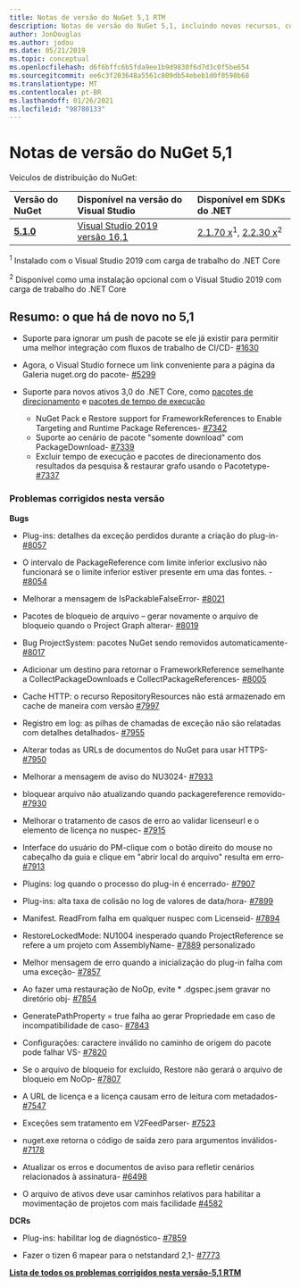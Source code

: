 ```yaml
---
title: Notas de versão do NuGet 5,1 RTM
description: Notas de versão do NuGet 5,1, incluindo novos recursos, correções de bugs e DCRs.
author: JonDouglas
ms.author: jodou
ms.date: 05/21/2019
ms.topic: conceptual
ms.openlocfilehash: d6f6bffc6b5fda9ee1b9d9830f6d7d3c0f5be654
ms.sourcegitcommit: ee6c3f203648a5561c809db54ebeb1d0f0598b68
ms.translationtype: MT
ms.contentlocale: pt-BR
ms.lasthandoff: 01/26/2021
ms.locfileid: "98780133"
---
```

# <a name="nuget-51-release-notes"></a>Notas de versão do NuGet 5,1

Veículos de distribuição do NuGet:

| Versão do NuGet | Disponível na versão do Visual Studio| Disponível em SDKs do .NET|
|:---|:---|:---|
| [**5.1.0**](https://nuget.org/downloads) | [Visual Studio 2019 versão 16,1](https://visualstudio.microsoft.com/downloads/) | [2.1.70 x](https://dotnet.microsoft.com/download/dotnet-core/2.1)<sup>1</sup>, [2.2.30 x](https://dotnet.microsoft.com/download/dotnet-core/2.2)<sup>2</sup> |

<sup>1</sup> Instalado com o Visual Studio 2019 com carga de trabalho do .NET Core 

<sup>2</sup> Disponível como uma instalação opcional com o Visual Studio 2019 com carga de trabalho do .NET Core

## <a name="summary-whats-new-in-51"></a>Resumo: o que há de novo no 5,1

* Suporte para ignorar um push de pacote se ele já existir para permitir uma melhor integração com fluxos de trabalho de CI/CD- [#1630](https://github.com/NuGet/Home/issues/1630#issuecomment-483461100)

* Agora, o Visual Studio fornece um link conveniente para a página da Galeria nuget.org do pacote- [#5299](https://github.com/NuGet/Home/issues/5299#issuecomment-494458510)

* Suporte para novos ativos 3,0 do .NET Core, como [pacotes de direcionamento](https://github.com/dotnet/cli/issues/10006) e [pacotes de tempo de execução](https://github.com/dotnet/cli/issues/10007)
  * NuGet Pack e Restore support for FrameworkReferences to Enable Targeting and Runtime Package References- [#7342](https://github.com/NuGet/Home/issues/7342)
  * Suporte ao cenário de pacote "somente download" com PackageDownload- [#7339](https://github.com/NuGet/Home/issues/7339)
  * Excluir tempo de execução e pacotes de direcionamento dos resultados da pesquisa & restaurar grafo usando o Pacotetype- [#7337](https://github.com/NuGet/Home/issues/7337)

### <a name="issues-fixed-in-this-release"></a>Problemas corrigidos nesta versão

**Bugs**

* Plug-ins: detalhes da exceção perdidos durante a criação do plug-in- [#8057](https://github.com/NuGet/Home/issues/8057)

* O intervalo de PackageReference com limite inferior exclusivo não funcionará se o limite inferior estiver presente em uma das fontes. - [#8054](https://github.com/NuGet/Home/issues/8054)

* Melhorar a mensagem de IsPackableFalseError- [#8021](https://github.com/NuGet/Home/issues/8021)

* Pacotes de bloqueio de arquivo – gerar novamente o arquivo de bloqueio quando o Project Graph alterar- [#8019](https://github.com/NuGet/Home/issues/8019)

* Bug ProjectSystem: pacotes NuGet sendo removidos automaticamente- [#8017](https://github.com/NuGet/Home/issues/8017)

* Adicionar um destino para retornar o FrameworkReference semelhante a CollectPackageDownloads e CollectPackageReferences- [#8005](https://github.com/NuGet/Home/issues/8005)

* Cache HTTP: o recurso RepositoryResources não está armazenado em cache de maneira com versão [#7997](https://github.com/NuGet/Home/issues/7997)

* Registro em log: as pilhas de chamadas de exceção não são relatadas com detalhes detalhados- [#7955](https://github.com/NuGet/Home/issues/7955)

* Alterar todas as URLs de documentos do NuGet para usar HTTPS- [#7950](https://github.com/NuGet/Home/issues/7950)

* Melhorar a mensagem de aviso do NU3024- [#7933](https://github.com/NuGet/Home/issues/7933)

* bloquear arquivo não atualizando quando packagereference removido- [#7930](https://github.com/NuGet/Home/issues/7930)

* Melhorar o tratamento de casos de erro ao validar licenseurl e o elemento de licença no nuspec- [#7915](https://github.com/NuGet/Home/issues/7915)

* Interface do usuário do PM-clique com o botão direito do mouse no cabeçalho da guia e clique em "abrir local do arquivo" resulta em erro- [#7913](https://github.com/NuGet/Home/issues/7913)

* Plugins: log quando o processo do plug-in é encerrado- [#7907](https://github.com/NuGet/Home/issues/7907)

* Plug-ins: alta taxa de colisão no log de valores de data/hora- [#7899](https://github.com/NuGet/Home/issues/7899)

* Manifest. ReadFrom falha em qualquer nuspec com Licenseid- [#7894](https://github.com/NuGet/Home/issues/7894)

* RestoreLockedMode: NU1004 inesperado quando ProjectReference se refere a um projeto com AssemblyName- [#7889](https://github.com/NuGet/Home/issues/7889) personalizado

* Melhor mensagem de erro quando a inicialização do plug-in falha com uma exceção- [#7857](https://github.com/NuGet/Home/issues/7857)

* Ao fazer uma restauração de NoOp, evite * .dgspec.jsem gravar no diretório obj- [#7854](https://github.com/NuGet/Home/issues/7854)

* GeneratePathProperty = true falha ao gerar Propriedade em caso de incompatibilidade de caso- [#7843](https://github.com/NuGet/Home/issues/7843)

* Configurações: caractere inválido no caminho de origem do pacote pode falhar VS- [#7820](https://github.com/NuGet/Home/issues/7820)

* Se o arquivo de bloqueio for excluído, Restore não gerará o arquivo de bloqueio em NoOp- [#7807](https://github.com/NuGet/Home/issues/7807)

* A URL de licença e a licença causam erro de leitura com metadados- [#7547](https://github.com/NuGet/Home/issues/7547)

* Exceções sem tratamento em V2FeedParser- [#7523](https://github.com/NuGet/Home/issues/7523)

* nuget.exe retorna o código de saída zero para argumentos inválidos- [#7178](https://github.com/NuGet/Home/issues/7178)

* Atualizar os erros e documentos de aviso para refletir cenários relacionados à assinatura- [#6498](https://github.com/NuGet/Home/issues/6498)

* O arquivo de ativos deve usar caminhos relativos para habilitar a movimentação de projetos com mais facilidade [#4582](https://github.com/NuGet/Home/issues/4582)

**DCRs**

* Plug-ins: habilitar log de diagnóstico- [#7859](https://github.com/NuGet/Home/issues/7859)

* Fazer o tizen 6 mapear para o netstandard 2,1- [#7773](https://github.com/NuGet/Home/issues/7773)

**[Lista de todos os problemas corrigidos nesta versão-5,1 RTM](https://github.com/nuget/home/issues?q=is%3Aissue+is%3Aclosed+milestone%3A%225.1")**
